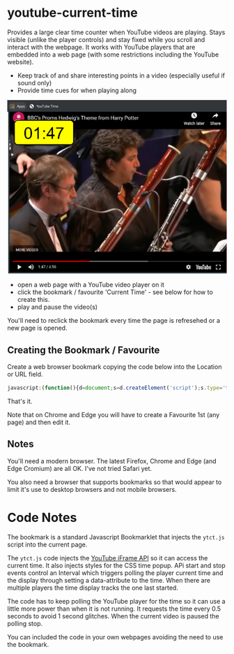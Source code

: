 # youtube-current-time

Provides a large clear time counter when YouTube videos are playing. Stays visible (unlike the player controls) and stay fixed while you scroll and interact with the webpage. It works with YouTube players that are embedded into a web page (with some restrictions including the YouTube website).

* Keep track of and share interesting points in a video (especially useful if sound only)
* Provide time cues for when playing along

![A large clear timer overlayed on a video](demo.png?raw=true "The timer in action")

- open a web page with a YouTube video player on it
- click the bookmark / favourite 'Current Time' - see below for how to create this.
- play and pause the video(s)

You'll need to reclick the bookmark every time the page is refresehed or a new page is opened. 

## Creating the Bookmark / Favourite

Create a web browser bookmark copying the code below into the Location or URL field.

```javascript
javascript:(function(){d=document;s=d.createElement('script');s.type='text/javascript';s.src='https://raw.githack.com/music-practice-tools/youtube-current-time/master/ytct.js';d.getElementsByTagName('head')[0].appendChild(s);})();
```

That's it.

Note that on Chrome and Edge you will have to create a Favourite 1st (any page) and then edit it.

<!-- Alternatively, simply drag this link into your web browser's bookmarks toolbar 
<div>
  <a href="javascript:(function(){d=document;s=d.createElement('script');s.type='text/javascript';s.src='https://raw.githack.com/music-practice-tools/youtube-current-time/master/ytct.js';d.getElementsByTagName('head')[0].appendChild(s);})();">Current Time</a>. 
 </div> 
Then select the YouTube Current Time bookmark and play an embedded video.</p>
-->

## Notes

You'll need a modern browser. The latest Firefox, Chrome and Edge (and Edge Cromium) are all OK. I've not tried Safari yet.

You also need a browser that supports bookmarks so that would appear to limit it's use to desktop browsers and not mobile browsers.

# Code Notes

The bookmark is a standard Javascript Bookmarklet that injects the `ytct.js` script into the current page. 

The `ytct.js` code injects the [YouTube iFrame API](https://developers.google.com/youtube/iframe_api_reference) so it can access the current time. It also injects styles for the CSS time popup. APi start and stop events control an Interval which triggers polling the player current time and the display through setting a data-attribute to the time. When there are multiple players the time display tracks the one last started. 

The code has to keep polling the YouTube player for the time so it can use a little more power than when it is not running. It requests the time every 0.5 seconds to avoid 1 second glitches. When the current video is paused the polling stop.

You can included the code in your own webpages avoiding the need to use the bookmark.
